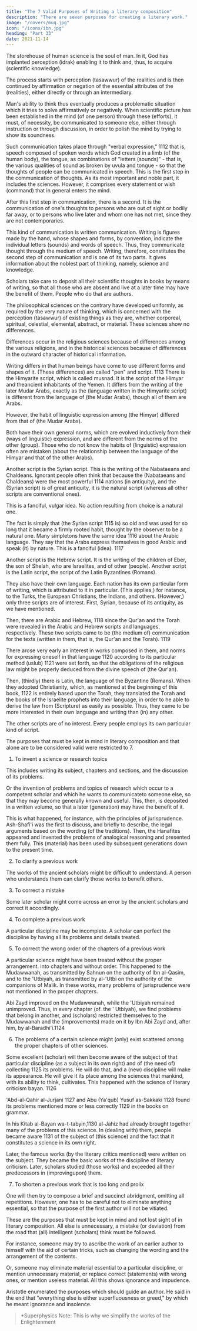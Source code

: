 ```yaml
---
title: "The 7 Valid Purposes of Writing a literary composition"
description: "There are seven purposes for creating a literary work."
image: "/covers/muq.jpg"
icon: "/icons/ibn.jpg"
heading: "Part 33"
date: 2021-11-14
---
```




The storehouse of human science is the soul of man. In it, God has implanted perception (idrak) enabling it to think and, thus, to acquire (scientific knowledge). 

The process starts with perception (tasawwur) of the realities and is then continued by affirmation or negation of the essential attributes of the (realities), either directly or through an intermediary.

Man's ability to think thus eventually produces a problematic situation which it tries to solve affirmatively or negatively. When scientific picture has been established in the mind (of one person) through these (efforts), it must, of necessity, be communicated to someone else, either through instruction or through discussion, in order to polish the mind by trying to show its soundness.

Such communication takes place through "verbal expression," 1112 that is, speech composed of spoken words which God created in a limb (of the human body), the tongue, as combinations of "letters (sounds)" - that is, the various qualities of sound as broken by uvula and tongue - so that the thoughts of people can be communicated in speech. This is the first step in the communication of thoughts. As its most important and noble part, it includes the sciences. However, it comprises every statement or wish (command) that in general enters the mind.

After this first step in communication, there is a second. It is the communication of one's thoughts to persons who are out of sight or bodily far away, or to persons who live later and whom one has not met, since they are not contemporaries.

This kind of communication is written communication. Writing is figures made by the hand, whose shapes and forms, by convention, indicate the individual letters (sounds) and words of speech. Thus, they communicate thought through the medium of speech. Writing, therefore, constitutes the second step of communication and is one of its two parts. It gives information about the noblest part of thinking, namely, science and knowledge. 

Scholars take care to deposit all their scientific thoughts in books by means of writing, so that all those who are absent and live at a later time may have the benefit of them. People who do that are authors. 

<!-- Everywhere in the world, written works are numerous. They are handed down among all races
and in all ages. They differ as the result of differences in religious laws and
organizations and in the information available about nations and dynasties.  -->

The philosophical sciences on the contrary <!--  do not show such differences. They --> have developed uniformly, as required by the very nature of thinking, which is concerned with the perception (tasawwur) of existing things as they are, whether corporeal, spiritual, celestial, elemental, abstract, or material. These sciences show no differences. 

Differences occur in the religious sciences because of differences among the various religions, and in the historical sciences because of differences in the outward character of historical information.

Writing differs in that human beings have come to use different forms and shapes of it. (These differences) are called "pen" and script. 1113 There is the Himyarite script, which is called musnad. It is the script of the Himyar and theancient inhabitants of the Yemen. It differs from the writing of the later Mudar Arabs, exactly as the (language written in the Himyarite script) is different from the language of (the Mudar Arabs), though all of them are Arabs. 

However, the habit of linguistic expression among (the Himyar) differed from that of (the Mudar Arabs).

Both have their own general norms, which are evolved inductively from their (ways of linguistic) expression, and are different from the norms of the other (group). Those who do not know the habits of (linguistic) expression often are mistaken (about the relationship between the language of the Himyar and that of the other Arabs).

Another script is the Syrian script. This is the writing of the Nabataeans and Chaldeans. Ignorant people often think that because the (Nabataeans and Chaldeans) were the most powerful 1114 nations (in antiquity), and the (Syrian script) is of great antiquity, it is the natural script (whereas all other scripts are conventional ones). 

This is a fanciful, vulgar idea. No action resulting from choice is a natural one. 

The fact is simply that (the Syrian script 1115 is) so old and was used for so long that it became a firmly rooted habit, thought by the observer to be a natural one. Many simpletons have the same idea 1116 about the Arabic language. They say that the Arabs express themselves in good Arabic and speak (it) by nature. This is a fanciful (idea). 1117

Another script is the Hebrew script. It is the writing of the children of Eber, the son of Shelah, who are Israelites, and of other (people).
Another script is the Latin script, the script of the Latin Byzantines (Romans). 

They also have their own language. Each nation has its own particular form of writing, which is attributed to it in particular. (This applies,) for instance, to the Turks, the European Christians, the Indians, and others. (However,) only three scripts are of interest. First, Syrian, because of its antiquity, as we have mentioned. 

Then, there are Arabic and Hebrew, 1118 since the Qur'an and the Torah were revealed in the Arabic and Hebrew scripts and languages, respectively. These two scripts came to be (the medium of) communication for the texts (written in them, that is, the Qur'an and the Torah). 1119 

There arose very early an interest in works composed in them, and norms for expressing oneself in that language 1120 according to its particular method (uslub) 1121 were set forth, so that the obligations of the religious law might be properly deduced from the divine speech of (the Qur'an).

Then, (thirdly) there is Latin, the language of the Byzantine (Romans). When they adopted Christianity, which, as mentioned at the beginning of this book, 1122 is entirely based upon the Torah, they translated the Torah and the books of the Israelite prophets into their language, in order to he able to derive the law from (Scripture) as easily as possible. Thus, they came to be more interested in their own language and writing than (in) any other.

The other scripts are of no interest. Every people employs its own particular kind of script.

The purposes that must be kept in mind in literary composition and that alone are to be considered valid were restricted to 7. <!-- 1123 -->


1. To invent a science or research topics

This includes writing its subject, chapters and sections, and the discussion of its problems. 

Or the invention of problems and topics of research which occur to a competent scholar and which he wants to communicateto someone else, so that they may become generally known and useful. This, then, is deposited in a written volume, so that a later (generation) may have the benefit of it.

This is what happened, for instance, with the principles of jurisprudence. Ash-Shafi'i was the first to discuss, and briefly to describe, the legal arguments based on the wording (of the traditions). Then, the Hanafites appeared and invented the problems of analogical reasoning and presented them fully. This (material) has been used by subsequent generations down to the present time.

2. To clarify a previous work

The works of the ancient scholars might be difficult to understand. A person who understands them can clarify those works to benefit others.  

<!-- God may open understanding of them to him. He will then wish to communicate his (knowledge) to someone else who may perhaps have difficulties with (the same problems), so that all those who are worthy may have the benefit of (his knowledge). This is the interpretational approach to books on the
intellectual and traditional (sciences). It is a noble chapter. -->

3. To correct a mistake

Some later scholar might come across an error by the ancient scholars and correct it accordingly. 

<!--  of renowned merit and famous authority as teachers. He may
have clear proof for it, admitting of no doubt. He will then wish to communicate this
(discovery) to those after him, since it is impossible to eradicate a mistake (in the
work in question) in view of its wide dissemination in space and time, the fame of
(its) author, and the reliance people place in his learning. Therefore, he deposits this
(discovery of the mistake) in writing, so that (future) students may learn the
explanation of it. -->

4. To complete a previous work

A particular discipline may be incomplete. A <!-- , certain problems or details indicated by the division of the subject of the discipline requiring treatment. The -->
scholar can <!--  who becomes aware of the fact will want to supply these lacking problems,
in order to  -->perfect the discipline by having all its problems and details treated.<!--  and leaving no room for deficiency in it. -->

5. To correct the wrong order of the chapters of a previous work

A particular science might have been treated without the proper arrangement.  into chapters and without order.  <!-- The (scholar) who becomes aware of that (situation) will arrange and improve on the problems and put every problem in the chapter where it belongs. -->  This happened to the Mudawwanah, as transmitted by Sahnun on the authority of Ibn al-Qasim, and to the 'Utbiyah, as transmitted by al-'Utbi on the authority of the companions of Malik. In these works, many problems of jurisprudence were not mentioned in the proper chapters.

Abi Zayd improved on the Mudawwanah, while the 'Utbiyah remained unimproved. Thus, in every chapter (of. the ' Utbiyah), we find problems that belong in another, and (scholars) restricted themselves to the Mudawwanah and the (improvements) made on it by Ibn Abi Zayd and, after him, by al-Baradhi'i.1124

6. The problems of a certain science might (only) exist scattered among the proper chapters of other sciences. 

Some excellent (scholar) will then become aware of the subject of that particular discipline (as a subject in its own right) and of (the need of) collecting 1125 its problems. He will do that, and a (new) discipline will make its appearance. He will give it its place among the sciences that mankind, with its ability to think, cultivates. This happened with the science of literary criticism bayan. 1126 

'Abd-al-Qahir al-Jurjani 1127 and Abu (Ya'qub) Yusuf as-Sakkaki 1128 found its problems mentioned more or less correctly 1129 in the books on grammar.

In his Kitab al-Bayan wa-t-tabyin,1130 al-Jahiz had already brought together many of the problems of this science. In (dealing with) them, people became aware 1131 of the subject of (this science) and the fact that it constitutes a science in its own right.

Later, the famous works (by the literary critics mentioned) were written on the subject. They became the basic works of the discipline of literary criticism. Later, scholars studied (those works) and exceeded all their predecessors in (improvingupon) them.


7. To shorten a previous work that is too long and prolix

One will then try to compose a brief and succinct abridgment, omitting all repetitions. However, one has to be careful not to eliminate anything essential, so that the purpose of the first author will not be vitiated. 

These are the purposes that must be kept in mind and not lost sight of in literary composition. All else is unnecessary, a mistake (or deviation) from the road that (all) intelligent (scholars) think must be followed. 

For instance, someone may try to ascribe the work of an earlier author to himself with the aid of certain tricks, such as changing the wording and the arrangement of the contents. 

Or, someone may eliminate material essential to a particular discipline, or mention unnecessary material, or replace correct (statements) with wrong ones, or mention useless material. All this shows ignorance and impudence.

Aristotle enumerated the purposes which should guide an author. He said in the end that "everything else is either superfluousness or greed," by which he meant ignorance and insolence.<!-- 
We take refuge in God from doing what an intelligent person ought not to
do. 
 -->

> *Superphysics Note: This is why we simplify the works of the Enlightenment
